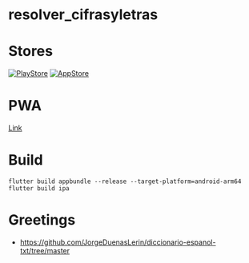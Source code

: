# resolver_cifrasyletras

# Stores
[![PlayStore](https://raw.github.com/dmartinlozano/resolver_cifrasyletras_app/main/playstore.png)](https://play.google.com/store/apps/details?id=com.dmlv.resolver_cifrasyletras)
[![AppStore](https://raw.github.com/dmartinlozano/resolver_cifrasyletras_app/main/appstore.png)](https://apps.apple.com/es/app/family-car-player/id6503145461)

# PWA
[Link](https://resolver-cifrasyletras.github.io/)


# Build
```
flutter build appbundle --release --target-platform=android-arm64
flutter build ipa
```

# Greetings
- https://github.com/JorgeDuenasLerin/diccionario-espanol-txt/tree/master